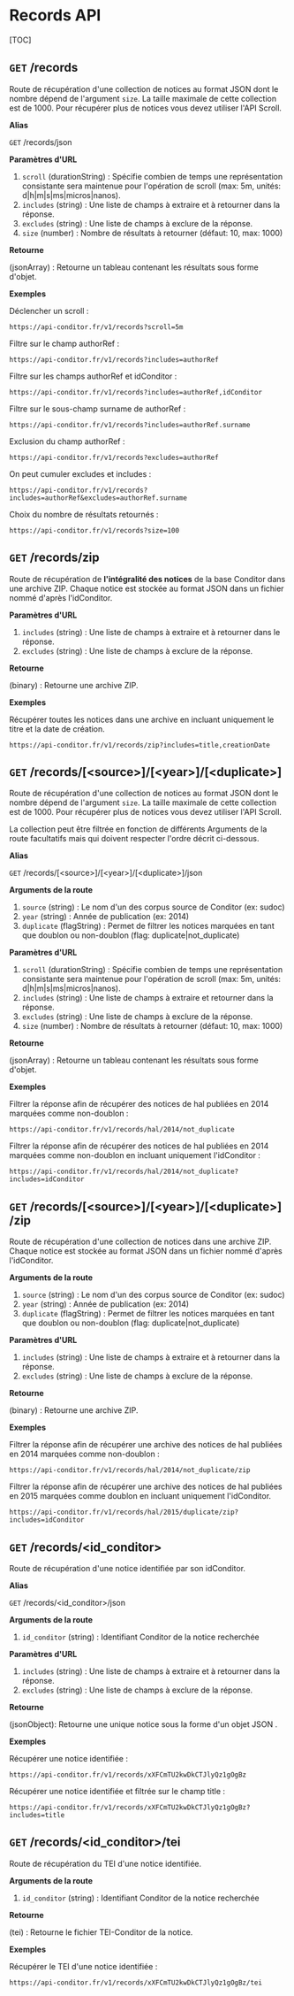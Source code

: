 # Records API

[TOC]



## `GET` /records

Route de récupération d'une collection de notices au format JSON dont le nombre dépend de l'argument&nbsp;`size`. La taille maximale de cette collection est de 1000. Pour récupérer plus de notices vous devez utiliser l'API Scroll.

**Alias**

`GET` /records/json

**Paramètres d'URL**

1. `scroll` (durationString) : Spécifie combien de temps une représentation consistante sera maintenue pour l'opération de scroll (max: 5m, unités: d|h|m|s|ms|micros|nanos).
2. `includes` (string) : Une liste de champs à extraire et à retourner dans la réponse.
3. `excludes` (string) : Une liste de champs à exclure de la réponse.
4. `size` (number) : Nombre de résultats à retourner (défaut: 10, max: 1000)

**Retourne**

(jsonArray) : Retourne un tableau contenant les résultats sous forme d'objet.


**Exemples**


Déclencher un scroll :
```url
https://api-conditor.fr/v1/records?scroll=5m
```
Filtre sur le champ authorRef :
```url
https://api-conditor.fr/v1/records?includes=authorRef
```
Filtre sur les champs authorRef et idConditor :
```url
https://api-conditor.fr/v1/records?includes=authorRef,idConditor
```
Filtre sur le sous-champ surname de authorRef :
```url
https://api-conditor.fr/v1/records?includes=authorRef.surname
```
Exclusion du champ authorRef :
```url
https://api-conditor.fr/v1/records?excludes=authorRef
```
On peut cumuler excludes et includes :
```url
https://api-conditor.fr/v1/records?includes=authorRef&excludes=authorRef.surname
```
Choix du nombre de résultats retournés :
```url
https://api-conditor.fr/v1/records?size=100
```



## `GET` /records/zip

Route de récupération de **l'intégralité des notices** de la base Conditor dans une archive ZIP. Chaque notice est stockée au format JSON dans un fichier nommé d'après l'idConditor.

**Paramètres d'URL**

1. `includes` (string) : Une liste de champs à extraire et à retourner dans le réponse.
2. `excludes` (string) : Une liste de champs à exclure de la réponse.

**Retourne**

(binary) : Retourne une archive ZIP.

**Exemples**

Récupérer toutes les notices dans une archive en incluant uniquement le titre et  la date de création.

```url
https://api-conditor.fr/v1/records/zip?includes=title,creationDate
```



## `GET`&nbsp;/records/\[&lt;source&gt;\]/\[&lt;year&gt;]<wbr>/\[&lt;duplicate&gt;]

Route de récupération d'une collection de notices au format JSON dont le nombre dépend de l'argument&nbsp;`size`. La taille maximale de cette collection est de 1000. Pour récupérer plus de notices vous devez utiliser l'API Scroll.

La collection peut être filtrée en fonction de différents Arguments de la route facultatifs mais qui doivent respecter l'ordre décrit ci-dessous.

**Alias**

`GET`&nbsp;/records/\[&lt;source&gt;\]/\[&lt;year&gt;]<wbr>/\[&lt;duplicate&gt;]/json

**Arguments de la route**

1. `source` (string) : Le nom d'un des corpus source de Conditor (ex: sudoc)
2. `year` (string) : Année de publication (ex: 2014)
3. `duplicate` (flagString) : Permet de filtrer les notices marquées en tant que doublon ou non-doublon (flag: duplicate|not_duplicate)

**Paramètres d'URL**

1. `scroll` (durationString) : Spécifie combien de temps une représentation consistante sera maintenue pour l'opération de scroll (max: 5m, unités: d|h|m|s|ms|micros|nanos).
2. `includes` (string) : Une liste de champs à extraire et retourner dans la réponse.
3. `excludes` (string) : Une liste de champs à exclure de la réponse.
4. `size` (number) : Nombre de résultats à retourner (défaut: 10, max: 1000)

**Retourne**

(jsonArray) : Retourne un tableau contenant les résultats sous forme d'objet.

**Exemples**

Filtrer la réponse afin de récupérer des notices de hal publiées en 2014 marquées comme non-doublon :

```url
https://api-conditor.fr/v1/records/hal/2014/not_duplicate
```

Filtrer la réponse afin de récupérer des notices de hal publiées en 2014 marquées comme non-doublon en incluant uniquement l'idConditor :

```url
https://api-conditor.fr/v1/records/hal/2014/not_duplicate?includes=idConditor
```



## `GET`&nbsp;/records/\[&lt;source&gt;]/\[&lt;year&gt;]<wbr>/\[&lt;duplicate&gt;]<wbr>/zip

Route de récupération d'une collection de notices dans une archive ZIP. Chaque notice est stockée au format JSON dans un fichier nommé d'après l'idConditor.

**Arguments de la route**

1. `source` (string) : Le nom d'un des corpus source de Conditor (ex: sudoc)
2. `year` (string) : Année de publication (ex: 2014)
3. `duplicate` (flagString) : Permet de filtrer les notices marquées en tant que doublon ou non-doublon (flag: duplicate|not_duplicate)

**Paramètres d'URL**

1. `includes` (string) : Une liste de champs à extraire et à retourner dans la réponse.
2. `excludes` (string) : Une liste de champs à exclure de la réponse.

**Retourne**

(binary) : Retourne une archive ZIP.

**Exemples**

Filtrer la réponse afin de récupérer une archive des notices de hal publiées en 2014 marquées comme non-doublon :

```url
https://api-conditor.fr/v1/records/hal/2014/not_duplicate/zip
```

Filtrer la réponse afin de récupérer une archive des notices de hal publiées en 2015 marquées comme doublon en incluant uniquement l'idConditor.

```url
https://api-conditor.fr/v1/records/hal/2015/duplicate/zip?includes=idConditor
```



## `GET`&nbsp;/records/&lt;id_conditor&gt;

Route de récupération d'une notice identifiée par son idConditor.

**Alias**

`GET` /records/&lt;id_conditor&gt;/json

**Arguments de la route**

1. `id_conditor` (string) : Identifiant Conditor de la notice recherchée

**Paramètres d'URL**

1. `includes` (string) : Une liste de champs à extraire et à retourner dans la réponse.
2. `excludes` (string) : Une liste de champs à exclure de la réponse.

**Retourne**

(jsonObject): Retourne une unique notice sous la forme d'un objet JSON .

**Exemples**

Récupérer une notice identifiée :

```url
https://api-conditor.fr/v1/records/xXFCmTU2kwDkCTJlyQz1gOgBz
```
Récupérer une notice identifiée et filtrée sur le champ title :

```url
https://api-conditor.fr/v1/records/xXFCmTU2kwDkCTJlyQz1gOgBz?includes=title
```



## `GET`&nbsp;/records/&lt;id_conditor&gt;/tei

Route de récupération du TEI d'une notice identifiée.

**Arguments de la route**

1. `id_conditor` (string) : Identifiant Conditor de la notice recherchée

**Retourne**

(tei) : Retourne le fichier TEI-Conditor de la notice.

**Exemples**

Récupérer le TEI d'une notice identifiée :

```url
https://api-conditor.fr/v1/records/xXFCmTU2kwDkCTJlyQz1gOgBz/tei
```

